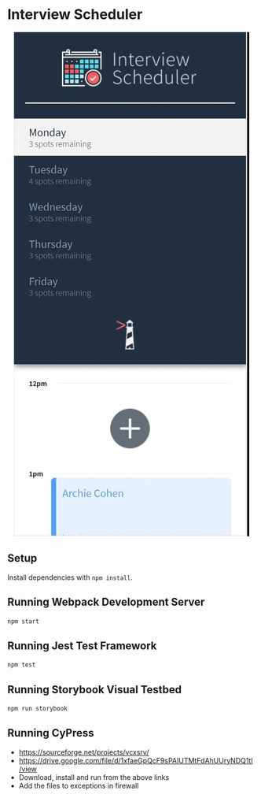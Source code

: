 # Interview Scheduler

<p align="center">
  <img src="https://github.com/ShuhaoZQGG/scheduler/blob/master/public/images/gif-container/scheduler-flow.gif" />
</p>

## Setup

Install dependencies with `npm install`.

## Running Webpack Development Server

```sh
npm start
```

## Running Jest Test Framework

```sh
npm test
```

## Running Storybook Visual Testbed

```sh
npm run storybook
```

## Running CyPress ##
- https://sourceforge.net/projects/vcxsrv/
- https://drive.google.com/file/d/1xfaeGpQcF9sPAIUTMtFdAhUUryNDQ1tl/view
- Download, install and run from the above links
- Add the files to exceptions in firewall
